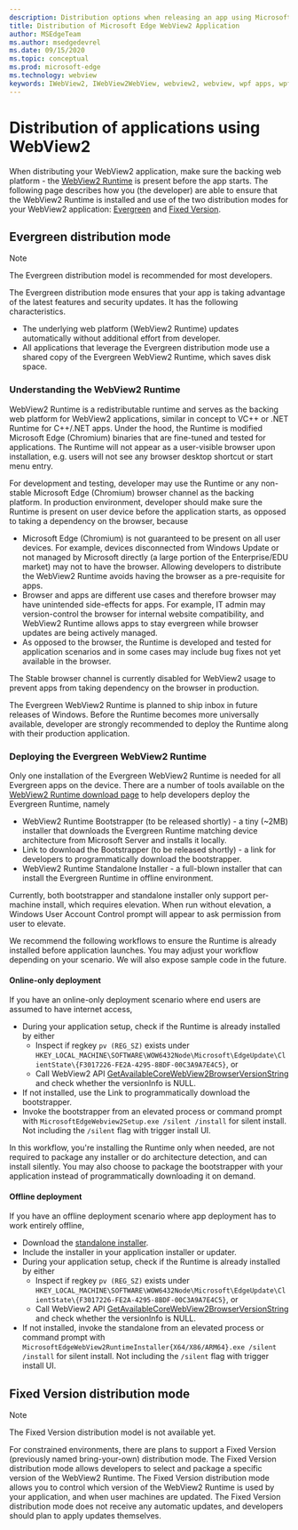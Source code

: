```yaml
---
description: Distribution options when releasing an app using Microsoft Edge WebView2
title: Distribution of Microsoft Edge WebView2 Application
author: MSEdgeTeam
ms.author: msedgedevrel
ms.date: 09/15/2020
ms.topic: conceptual
ms.prod: microsoft-edge
ms.technology: webview
keywords: IWebView2, IWebView2WebView, webview2, webview, wpf apps, wpf, edge, ICoreWebView2, ICoreWebView2Host, browser control, edge html
---
```


# Distribution of applications using WebView2  

When distributing your WebView2 application, make sure the backing web platform - the [WebView2 Runtime](#understanding-the-webview2-runtime) is present before the app starts. The following page describes how you (the developer) are able to ensure that the WebView2 Runtime is installed and use of the two distribution modes for your WebView2 application:  [Evergreen](#evergreen-distribution-mode) and [Fixed Version](#fixed-version-distribution-mode).  

## Evergreen distribution mode  

> [!NOTE]
> The Evergreen distribution model is recommended for most developers.  

The Evergreen distribution mode ensures that your app is taking advantage of the latest features and security updates.  It has the following characteristics.  

*   The underlying web platform (WebView2 Runtime) updates automatically without additional effort from developer.  
*   All applications that leverage the Evergreen distribution mode use a shared copy of the Evergreen WebView2 Runtime, which saves disk space.  

### Understanding the WebView2 Runtime  

WebView2 Runtime is a redistributable runtime and serves as the backing web platform for WebView2 applications, similar in concept to VC++ or .NET Runtime for C++/.NET apps. Under the hood, the Runtime is modified Microsoft Edge (Chromium) binaries that are fine-tuned and tested for applications. The Runtime will not appear as a user-visible browser upon installation, e.g. users will not see any browser desktop shortcut or start menu entry.

For development and testing, developer may use the Runtime or any non-stable Microsoft Edge (Chromium) browser channel as the backing platform. In production environment, developer should make sure the Runtime is present on user device before the application starts, as opposed to taking a dependency on the browser, because

* Microsoft Edge (Chromium) is not guaranteed to be present on all user devices. For example, devices disconnected from Windows Update or not managed by Microsoft directly (a large portion of the Enterprise/EDU market) may not to have the browser. Allowing developers to distribute the WebView2 Runtime avoids having the browser as a pre-requisite for apps.
* Browser and apps are different use cases and therefore browser may have unintended side-effects for apps. For example, IT admin may version-control the browser for internal website compatibility, and WebView2 Runtime allows apps to stay evergreen while browser updates are being actively managed.
* As opposed to the browser, the Runtime is developed and tested for application scenarios and in some cases may include bug fixes not yet available in the browser.

The Stable browser channel is currently disabled for WebView2 usage to prevent apps from taking dependency on the browser in production.

The Evergreen WebView2 Runtime is planned to ship inbox in future releases of Windows. Before the Runtime becomes more universally available, developer are strongly recommended to deploy the Runtime along with their production application.

### Deploying the Evergreen WebView2 Runtime

Only one installation of the Evergreen WebView2 Runtime is needed for all Evergreen apps on the device. There are a number of tools available on the [WebView2 Runtime download page][Webview2Installer] to help developers deploy the Evergreen Runtime, namely

* WebView2 Runtime Bootstrapper (to be released shortly) - a tiny (~2MB) installer that downloads the Evergreen Runtime matching device architecture from Microsoft Server and installs it locally.
* Link to download the Bootstrapper (to be released shortly) - a link for developers to programmatically download the bootstrapper.
* WebView2 Runtime Standalone Installer - a full-blown installer that can install the Evergreen Runtime in offline environment.

Currently, both bootstrapper and standalone installer only support per-machine install, which requires elevation. When run without elevation, a Windows User Account Control prompt will appear to ask permission from user to elevate.

We recommend the following workflows to ensure the Runtime is already installed before application launches. You may adjust your workflow depending on your scenario. We will also expose sample code in the future.

#### Online-only deployment

If you have an online-only deployment scenario where end users are assumed to have internet access,

* During your application setup, check if the Runtime is already installed by either
    * Inspect if regkey `pv (REG_SZ)` exists under `HKEY_LOCAL_MACHINE\SOFTWARE\WOW6432Node\Microsoft\EdgeUpdate\ClientState\{F3017226-FE2A-4295-8BDF-00C3A9A7E4C5}`, or
    * Call WebView2 API [GetAvailableCoreWebView2BrowserVersionString](../reference/win32/0-9-622/webview2-idl.md#getavailablecorewebview2browserversionstring) and check whether the versionInfo is NULL.
* If not installed, use the Link to programmatically download the bootstrapper.
* Invoke the bootstrapper from an elevated process or command prompt with `MicrosoftEdgeWebview2Setup.exe /silent /install` for silent install. Not including the `/silent` flag with trigger install UI.

In this workflow, you're installing the Runtime only when needed, are not required to package any installer or do architecture detection, and can install silently. You may also choose to package the bootstrapper with your application instead of programmatically downloading it on demand.

#### Offline deployment

If you have an offline deployment scenario where app deployment has to work entirely offline,

* Download the [standalone installer][Webview2Installer].
* Include the installer in your application installer or updater.  
* During your application setup, check if the Runtime is already installed by either
    * Inspect if regkey `pv (REG_SZ)` exists under `HKEY_LOCAL_MACHINE\SOFTWARE\WOW6432Node\Microsoft\EdgeUpdate\ClientState\{F3017226-FE2A-4295-8BDF-00C3A9A7E4C5}`, or
    * Call WebView2 API [GetAvailableCoreWebView2BrowserVersionString](../reference/win32/0-9-622/webview2-idl.md#getavailablecorewebview2browserversionstring) and check whether the versionInfo is NULL.
* If not installed, invoke the standalone from an elevated process or command prompt with `MicrosoftEdgeWebView2RuntimeInstaller{X64/X86/ARM64}.exe /silent /install` for silent install. Not including the `/silent` flag with trigger install UI.

## Fixed Version distribution mode  

> [!NOTE]
> The Fixed Version distribution model is not available yet.  

For constrained environments, there are plans to support a Fixed Version \(previously named bring-your-own\) distribution mode. The Fixed Version distribution mode allows developers to select and package a specific version of the WebView2 Runtime. The Fixed Version distribution mode allows you to control which version of the WebView2 Runtime is used by your application, and when user machines are updated. The Fixed Version distribution mode does not receive any automatic updates, and developers should plan to apply updates themselves.  


<!-- links -->  

[ConceptsVersioning]: ./versioning.md "Understanding browser versions and WebView2 | Microsoft Docs"  

[ReferenceWin3209622WebviewIdl]: ../reference/win32/0-9-622/webview2-idl.md  "Globals | Microsoft Docs"  

[Webview2Installer]: https://developer.microsoft.com/microsoft-edge/webview2 "WebView2 Installer"  
